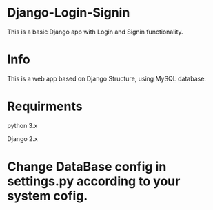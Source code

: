 # Django-Login-Signin
This is a basic Django app with Login and Signin functionality.

# Info
This is a web app based on Django Structure, using MySQL database.

# Requirments

python 3.x

Django 2.x

# Change DataBase config in settings.py according to your system cofig.
